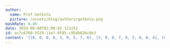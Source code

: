 ```yaml
---
author:
  name: Prof Gotkola
  picture: /assets/blog/authors/gotkola.png
maskRate: 0.45
date: 2024-08-08T02:00:02.121152
id: ec7c6760-5529-11ef-9f85-c95db626c0e3
content: '[[0, 0, 0, 8, 3, 9, 5, 7, 6], [3, 9, 8, 7, 6, 5, 0, 0, 4], [0, 6, 5, 4, 2, 0, 3, 0, 0], [2, 8, 7, 0, 0, 0, 1, 0, 5], [0, 5, 3, 6, 7, 8, 4, 9, 0], [9, 0, 0, 0, 0, 2, 8, 0, 0], [8, 0, 0, 3, 0, 0, 0, 0, 1], [5, 1, 0, 2, 8, 0, 0, 0, 0], [0, 0, 0, 1, 5, 7, 0, 2, 8]]'
---
```

